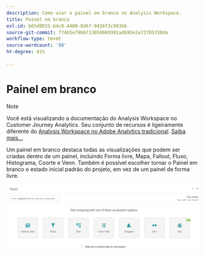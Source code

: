 ```yaml
---
description: Como usar o painel em branco no Analysis Workspace.
title: Painel em branco
exl-id: b65d0031-b4c0-4400-8d67-9416f3c993b6
source-git-commit: f74b5e79b6713050869301adb95e2a73705330da
workflow-type: tm+mt
source-wordcount: '88'
ht-degree: 81%

---
```


# Painel em branco

>[!NOTE]
>
>Você está visualizando a documentação do Analysis Workspace no Customer Journey Analytics. Seu conjunto de recursos é ligeiramente diferente do [Analysis Workspace no Adobe Analytics tradicional](https://experienceleague.adobe.com/docs/analytics/analyze/analysis-workspace/home.html). [Saiba mais...](/help/getting-started/cja-aa.md)

Um painel em branco destaca todas as visualizações que podem ser criadas dentro de um painel, incluindo Forma livre, Mapa, Fallout, Fluxo, Histograma, Coorte e Venn. Também é possível escolher tornar o Painel em branco o estado inicial padrão do projeto, em vez de um painel de forma livre.

![](assets/blank_panel.png)
